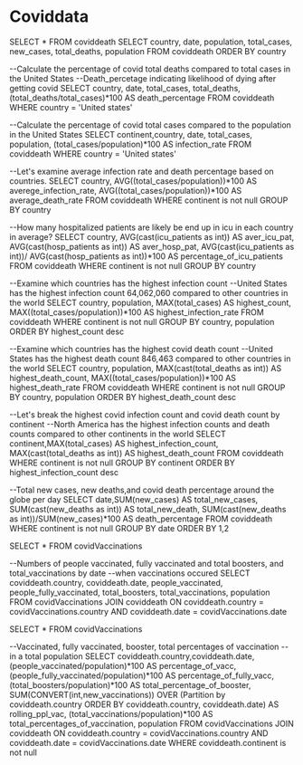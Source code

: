 # Coviddata

SELECT * FROM coviddeath
SELECT country, date, population, total_cases, new_cases, total_deaths, population
FROM coviddeath 
ORDER BY country

--Calculate the percentage of covid total deaths compared to total cases in the United States
--Death_percetage indicating likelihood of dying after getting covid
SELECT country, date, total_cases, total_deaths, (total_deaths/total_cases)*100 AS death_percentage
FROM coviddeath
WHERE country = 'United states'


--Calculate the percentage of covid total cases compared to the population in the United States
SELECT continent,country, date, total_cases, population, (total_cases/population)*100 AS infection_rate
FROM coviddeath 
WHERE country = 'United states'

--Let's examine average infection rate and death percentage based on countries.
SELECT country, AVG((total_cases/population))*100 AS averege_infection_rate, 
AVG((total_cases/population))*100 AS average_death_rate
FROM coviddeath 
WHERE continent is not null
GROUP BY country

--How many hospitalized patients are likely be end up in icu in each country in average?
SELECT country, AVG(cast(icu_patients as int)) AS aver_icu_pat, AVG(cast(hosp_patients as int)) AS aver_hosp_pat, 
AVG(cast(icu_patients as int))/ AVG(cast(hosp_patients as int))*100 AS percentage_of_icu_patients
FROM coviddeath 
WHERE continent is not null
GROUP BY country

--Examine which countries has the highest infection count
--United States has the highest infection count 64,062,060 compared to other countries in the world
SELECT country, population, MAX(total_cases) AS highest_count, 
MAX((total_cases/population))*100 AS highest_infection_rate 
FROM coviddeath 
WHERE continent is not null
GROUP BY country, population
ORDER BY highest_count desc

--Examine which countries has the highest covid death count
--United States has the highest death count 846,463 compared to other countries in the world
SELECT country, population, MAX(cast(total_deaths as int)) AS highest_death_count, 
MAX((total_cases/population))*100 AS highest_death_rate
FROM coviddeath 
WHERE continent is not null
GROUP BY country, population
ORDER BY highest_death_count desc

--Let's break the highest covid infection count and covid death count by continent
--North America has the highest infection counts and death counts compared to other continents in the world
SELECT continent,MAX(total_cases) AS highest_infection_count, 
MAX(cast(total_deaths as int)) AS highest_death_count
FROM coviddeath 
WHERE continent is not null
GROUP BY continent
ORDER BY highest_infection_count desc

--Total new cases, new deaths,and covid death percentage around the globe per day
SELECT date,SUM(new_cases) AS total_new_cases, 
SUM(cast(new_deaths as int)) AS total_new_death, 
SUM(cast(new_deaths as int))/SUM(new_cases)*100 AS death_percentage
FROM coviddeath 
WHERE continent is not null
GROUP BY date
ORDER BY 1,2

SELECT * FROM covidVaccinations

--Numbers of people vaccinated, fully vaccinated and total boosters, and total_vaccinations by date
--when vaccinations occured
SELECT coviddeath.country, coviddeath.date, people_vaccinated, people_fully_vaccinated, total_boosters, total_vaccinations, population
FROM covidVaccinations
JOIN coviddeath
ON coviddeath.country = covidVaccinations.country AND
coviddeath.date = covidVaccinations.date

SELECT * FROM covidVaccinations

--Vaccinated, fully vaccinated, booster, total percentages of vaccination 
--in a total population 
SELECT coviddeath.country,coviddeath.date, 
(people_vaccinated/population)*100 AS percentage_of_vacc, 
(people_fully_vaccinated/population)*100 AS percentage_of_fully_vacc, 
(total_boosters/population)*100 AS total_percentage_of_booster, 
SUM(CONVERT(int,new_vaccinations)) OVER (Partition by coviddeath.country ORDER BY coviddeath.country, coviddeath.date)
AS rolling_ppl_vac,
(total_vaccinations/population)*100 AS total_percentages_of_vaccination, population
FROM covidVaccinations
JOIN coviddeath
ON coviddeath.country = covidVaccinations.country AND
coviddeath.date = covidVaccinations.date
WHERE  coviddeath.continent is not null
